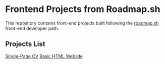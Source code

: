 # Frontend Projects from Roadmap.sh

This repository contains front-end projects built following the [roadmap.sh](https://roadmap.sh/) front-end developer path.

## Projects List
[Single-Page CV]()
[Basic HTML Website](https://roadmap.sh/projects/basic-html-website)
